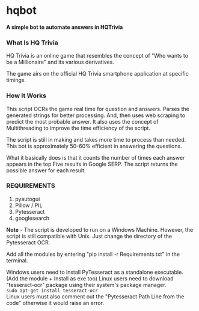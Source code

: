 # hqbot
<strong> A simple bot to automate answers in HQTrivia </strong>

<h3>What Is HQ Trivia</h3>
HQ Trivia is an online game that resembles the concept of "Who wants to be a Millionaire" and its various derivatives. 

The game airs on the official HQ Trivia smartphone application at specific timings. 

<h3>How It Works</h3>
This script OCRs the game real time for question and answers. Parses the generated strings for better processing. And, then uses web scraping to predict the most probable answer. It also uses the concept of Multithreading to improve the time efficiency of the script.

The script is still in making and takes more time to process than needed. This bot is  approximately 50-60% efficient in answering the questions.

What it basically does is that it counts the number of times each answer appears in the top Five results in Google SERP. The script returns the possible answer for each result.

<h3>REQUIREMENTS</h3>
<ol>
  <li>pyautogui</li>
  <li>Pillow / PIL</li>
  <li>Pytesseract</li>                                                                                    
  <li>googlesearch</li>
</ol>

<strong>Note</strong> - The script is developed to run on a Windows Machine. However, the script is still compatible with Unix. Just change the directory of the Pytesseract OCR.

Add all the modules by entering "pip install -r Requirements.txt" in the terminal.

Windows users need to install PyTesseract as a standalone executable. <underline>(Add the module + Install as exe too)</underline>
Linux users need to download "tesseract-ocr" package using their system's package manager. </br>
<code>sudo apt-get install tesseract-ocr</code></br>
Linux users must also comment out the "Pytesseract Path Line from the code" otherwise it would raise an error.
